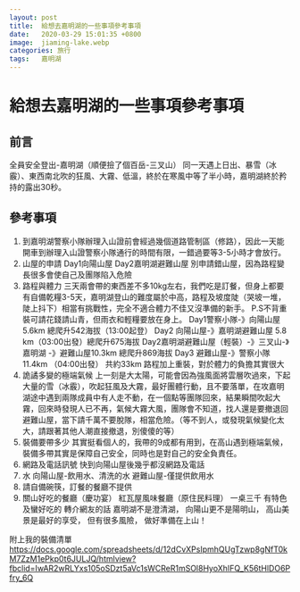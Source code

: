 ```yaml
---
layout: post
title:  給想去嘉明湖的一些事項參考事項
date:   2020-03-29 15:01:35 +0800
image:  jiaming-lake.webp
categories: 旅行
tags:   嘉明湖
--- 
```


# 給想去嘉明湖的一些事項參考事項

## 前言
全員安全登出-嘉明湖（順便撿了個百岳-三叉山）
同一天遇上日出、暴雪（冰霰）、東西南北吹的狂風、大霧、低溫，終於在寒風中等了半小時，嘉明湖終於矜持的露出30秒。

## 參考事項
1. 到嘉明湖警察小隊辦理入山證前會經過幾個道路管制區（修路），因此一天能開車到辦理入山證警察小隊通行的時間有限，一錯過要等3-5小時才會放行。
2. 山屋的申請
Day1向陽山屋
Day2嘉明湖避難山屋
別申請錯山屋，因為路程變長很多會使自己及團隊陷入危險
3. 路程與體力
三天兩會帶的東西差不多10kg左右，我們吃是訂餐，但身上都要有自備乾糧3-5天，嘉明湖登山的難度屬於中高，路程及坡度陡（哭坡一堆，陡上抖下）相當有挑戰性，完全不適合體力不佳又沒準備的新手。
P.S不背重裝可請花錢請山青，但雨衣和輕糧要放在身上。
Day1警察小隊-》向陽山屋 5.6km 總爬升542海拔（13:00起登）
Day2 向陽山屋-》嘉明湖避難山屋 5.8 km（03:00出發）總爬升675海拔
Day2嘉明湖避難山屋（輕裝）-》三叉山-》嘉明湖 -》避難山屋10.3km 總爬升869海拔
Day3 避難山屋-》警察小隊 11.4km
（04:00出發）
共約33km 
路程加上重裝，對於體力的負擔其實很大
4. 詭譎多變的極端氣候
上一刻是大太陽，可能會因為強風面將雲層吹過來，下起大量的雪（冰霰），吹起狂風及大霧，最好團體行動，且不要落單，在攻嘉明湖途中遇到兩隊成員中有人走不動，在一個點等團隊回來，結果瞬間吹起大霧，回來時發現人已不再，氣候大霧大風，團隊會不知道，找人還是要撤退回避難山屋，當下請千萬不要脫隊，相當危險。（等不到人，或發現氣候變化太大，請跟著其他人潮直接撤退，別傻傻的等）
5. 裝備要帶多少
其實挺看個人的，我帶的9成都有用到，在高山遇到極端氣候，裝備多帶其實是保障自己安全，同時也是對自己的安全負責任。
6. 網路及電話訊號
快到向陽山屋後幾乎都沒網路及電話
7. 水
向陽山屋-飲用水、清洗的水
避難山屋-僅提供飲用水
8. 請自備碗筷，訂餐的餐廳不提供
9. 關山好吃的餐廳（慶功宴）
紅瓦屋風味餐廳（原住民料理）
一桌三千 有特色及蠻好吃的
轉介網友的話
嘉明湖不是澄清湖，
向陽山更不是陽明山，
高山美景是最好的享受，
但有很多風險，
做好準備在上山！

附上我的裝備清單
https://docs.google.com/spreadsheets/d/12dCvXPsIpmhQUgTzwp8gNfT0kM7ZzM1ePkp0t6JULJQ/htmlview?fbclid=IwAR2wRLYxs105oSDzt5aVc1sWCReR1mSOl8HyoXhIFQ_K56tHlDO6Pfry_6Q



